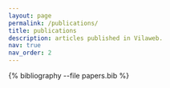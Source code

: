 ```yaml
---
layout: page
permalink: /publications/
title: publications
description: articles published in Vilaweb.
nav: true
nav_order: 2
---
```


<!-- _pages/publications.md -->
<div class="publications">

{% bibliography --file papers.bib %}

</div>
